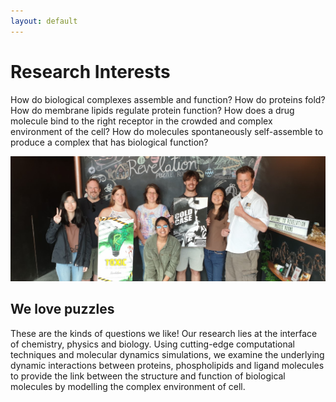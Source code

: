 ```yaml
---
layout: default
---
```


# Research Interests

How do biological complexes assemble and function? How do proteins fold? How do membrane lipids regulate protein function? How does a drug molecule bind to the right receptor in the crowded and complex environment of the cell? How do molecules spontaneously self-assemble to produce a complex that has biological function?

![O'Mara lab](/images/escape-banner.png)
## We love puzzles

These are the kinds of questions we like! Our research lies at the interface of chemistry, physics and biology. Using cutting-edge computational techniques and molecular dynamics simulations, we examine the underlying dynamic interactions between proteins, phospholipids and ligand molecules to provide the link between the structure and function of biological molecules by modelling the complex environment of cell.